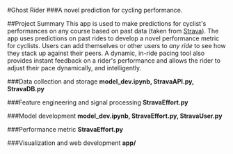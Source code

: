 #Ghost Rider
###A novel prediction for cycling performance.

##Project Summary
This app is used to make predictions for cyclist's performances on any course based on past data (taken from [Strava](https://strava.com)). The app uses predictions on past rides to develop a novel performance metric for cyclists. Users can add themselves or other users to *_any ride_* to see how they stack up against their peers. A dynamic, in-ride pacing tool also provides instant feedback on a rider's performance and allows the rider to adjust their pace dynamically, and intelligently.

###Data collection and storage
**model_dev.ipynb, StravaAPI.py, StravaDB.py**

###Feature engineering and signal processing
**StravaEffort.py**

###Model development
**model_dev.ipynb, StravaEffort.py, StravaUser.py**

###Performance metric
**StravaEffort.py**

###Visualization and web development
**app/**